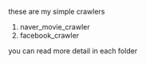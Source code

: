 these are my simple crawlers

1. naver_movie_crawler
2. facebook_crawler



you can read more detail in each folder